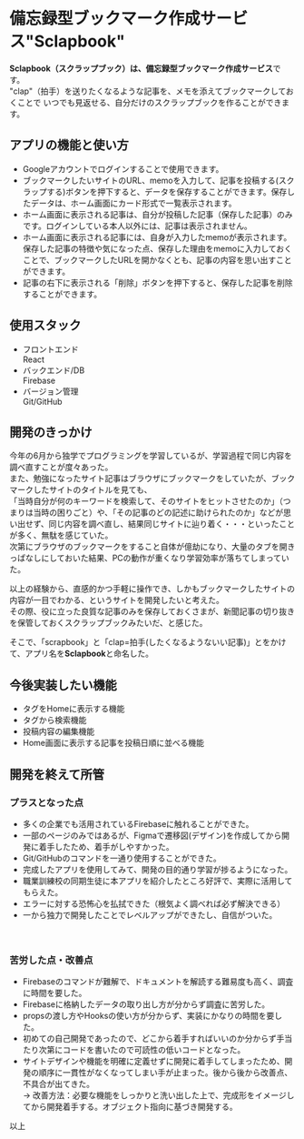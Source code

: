 # 備忘録型ブックマーク作成サービス"Sclapbook"  
**Sclapbook（スクラップブック）は、備忘録型ブックマーク作成サービス**です。  
"clap"（拍手）を送りたくなるような記事を、メモを添えてブックマークしておくことで
いつでも見返せる、自分だけのスクラップブックを作ることができます。

## アプリの機能と使い方  
* Googleアカウントでログインすることで使用できます。  
* ブックマークしたいサイトのURL、memoを入力して、記事を投稿する(スクラップする)ボタンを押下すると、データを保存することができます。保存したデータは、ホーム画面にカード形式で一覧表示されます。  
* ホーム画面に表示される記事は、自分が投稿した記事（保存した記事）のみです。ログインしている本人以外には、記事は表示されません。  
* ホーム画面に表示される記事には、自身が入力したmemoが表示されます。  
保存した記事の特徴や気になった点、保存した理由をmemoに入力しておくことで、ブックマークしたURLを開かなくとも、記事の内容を思い出すことができます。
* 記事の右下に表示される「削除」ボタンを押下すると、保存した記事を削除することができます。  


## 使用スタック  
* フロントエンド  
React
* バックエンド/DB  
Firebase  
* バージョン管理  
Git/GitHub

## 開発のきっかけ  
今年の6月から独学でプログラミングを学習しているが、学習過程で同じ内容を調べ直すことが度々あった。  
また、勉強になったサイト記事はブラウザにブックマークをしていたが、ブックマークしたサイトのタイトルを見ても、  
「当時自分が何のキーワードを検索して、そのサイトをヒットさせたのか」（つまりは当時の困りごと）や、「その記事のどの記述に助けられたのか」などが思い出せず、同じ内容を調べ直し、結果同じサイトに辿り着く・・・といったことが多く、無駄を感じていた。  
次第にブラウザのブックマークをすること自体が億劫になり、大量のタブを開きっぱなしにしておいた結果、PCの動作が重くなり学習効率が落ちてしまっていた。  
  
以上の経験から、直感的かつ手軽に操作でき、しかもブックマークしたサイトの内容が一目でわかる、というサイトを開発したいと考えた。  
その際、役に立った良質な記事のみを保存しておくさまが、新聞記事の切り抜きを保管しておくスクラップブックみたいだ、と感じた。  

そこで、「scrapbook」と「clap=拍手(したくなるようないい記事)」とをかけて、アプリ名を**Sclapbook**と命名した。  


## 今後実装したい機能  
* タグをHomeに表示する機能  
* タグから検索機能
* 投稿内容の編集機能  
* Home画面に表示する記事を投稿日順に並べる機能 

## 開発を終えて所管
### プラスとなった点  
* 多くの企業でも活用されているFirebaseに触れることができた。
* 一部のページのみではあるが、Figmaで遷移図(デザイン)を作成してから開発に着手したため、着手がしやすかった。  
* Git/GitHubのコマンドを一通り使用することができた。
* 完成したアプリを使用してみて、開発の目的通り学習が捗るようになった。  
* 職業訓練校の同期生徒に本アプリを紹介したところ好評で、実際に活用してもらえた。
* エラーに対する恐怖心を払拭できた（根気よく調べれば必ず解決できる）  
* 一から独力で開発したことでレベルアップができたし、自信がついた。

　　
### 苦労した点・改善点  
* Firebaseのコマンドが難解で、ドキュメントを解読する難易度も高く、調査に時間を要した。
* Firebaseに格納したデータの取り出し方が分からず調査に苦労した。
* propsの渡し方やHooksの使い方が分からず、実装にかなりの時間を要した。  
* 初めての自己開発であったので、どこから着手すればいいのか分からず手当たり次第にコードを書いたので可読性の低いコードとなった。
* サイトデザインや機能を明確に定義せずに開発に着手してしまったため、開発の順序に一貫性がなくなってしまい手が止まった。後から後から改善点、不具合が出てきた。     
→ 改善方法：必要な機能をしっかりと洗い出した上で、完成形をイメージしてから開発着手する。オブジェクト指向に基づき開発する。   

以上